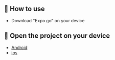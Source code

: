 ## 🚀 How to use

- Download "Expo go" on your device

## 📝 Open the project on your device

- [Android](`exp://u.expo.dev/update/cc67aeab-cecc-42be-9c7d-0a6d619e2a3f`)
- [ios](`exp://u.expo.dev/update/a2c03022-ff22-4261-b633-e17476ccb8f6`)
